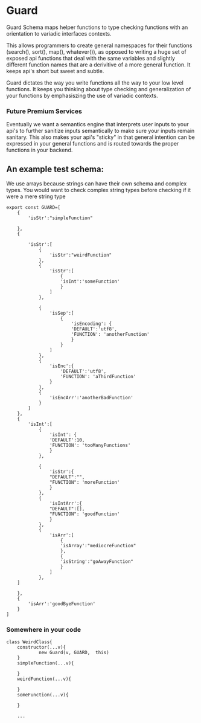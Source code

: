# Guard
Guard Schema maps helper functions to type checking functions with an orientation to variadic interfaces contexts.

This allows programmers to create general namespaces for their functions (search(), sort(), map(), whatever()), as opposed to writing a huge set of exposed api functions that deal with the same variables and slightly different function names that are a derivitive of a more general function. It keeps api's short but sweet and subtle.

Guard dictates the way you write functions all the way to your low level functions. It keeps you thinking about type checking and generalization of your functions by emphasiszing the use of variadic contexts.

### Future Premium Services
Eventually we want a semantics engine that interprets user inputs to your api's to further sanitize inputs semantically to make sure your inputs remain sanitary. This also makes your api's "sticky" in that general intention can be expressed in your general functions and is routed towards the proper functions in your backend.

## An example test schema:
We use arrays because strings can have their own schema and complex types. You would want to check complex string types before checking if it were a mere string type



	export const GUARD=[
	    {
		    'isStr':"simpleFunction"

	    },
	    {

		    'isStr':[
			    {
				    'isStr':"weirdFunction"
			    },
			    {
				    'isStr':[
					    {
						'isInt':'someFunction'
					    }
				    ]
			    },

			    {
				    'isSep':[
					    {
						    'isEncoding': {
							'DEFAULT':'utf8',
							'FUNCTION': 'anotherFunction'
						    }    
					    }
				    ]
			    }, 
			    {
				    'isEnc':{
					    'DEFAULT':'utf8',
					    'FUNCTION': 'aThirdFunction'
				    }
			    },
			    {
				    'isEncArr':'anotherBadFunction'
			    }   
		    ]
	    },
	    {
		    'isInt':[
			    {
				    'isInt': {
					'DEFAULT':10,
					'FUNCTION': 'tooManyFunctions'
				    }    
			    },

			    {
				    'isStr':{
					"DEFAULT":"",
					"FUNCTION": 'moreFunction'
				    }
			    },
			    {
				    'isIntArr':{
					"DEFAULT":[],
					"FUNCTION": 'goodFunction'
				    }
			    },
			    {
				    'isArr':[
					    {
						'isArray':"mediocreFunction"
					    },
					    {
						'isString':"goAwayFunction"
					    }
				    ]
			    },
		]

	    },
	    {
		    'isArr':'goodByeFunction' 
	    }
	]


### Somewhere in your code

	class WeirdClass{
		constructor(...v){
		        new Guard(v, GUARD,  this)
		}
		simpleFunction(...v){
		
		}
		weirdFunction(...v){
		
		}
		someFunction(...v){
		
		}
		
		...
	
